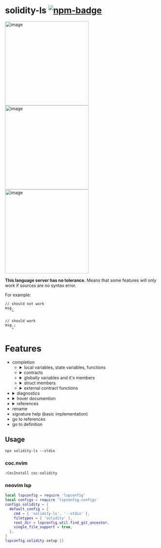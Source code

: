 [npm]: https://www.npmjs.com/package/solidity-ls
[npm-badge]: https://img.shields.io/npm/v/solidity-ls.svg

# solidity-ls [![npm-badge]][npm]

<img width="276" alt="image" src="https://user-images.githubusercontent.com/1709072/159026514-4d178c66-336c-46c3-b647-37d8ed048568.png"><img width="276" alt="image" src="https://user-images.githubusercontent.com/1709072/159026797-af4de669-49ff-4036-b6b0-0ea42a68a019.png"><img width="276" alt="image" src="https://user-images.githubusercontent.com/1709072/159030410-65a68fe6-bc77-45e2-aa8a-b305fbb01b17.png">

**This language server has no tolerance.**
Means that some features will only work if sources are no syntax error.

For example:

```solidity
// should not work
msg.
   ^

// should work
msg.;
   ^
```

# Features

- completion
  - <details>
      <summary>local variables, state variables, functions</summary>
      <img width="645" alt="image" src="https://user-images.githubusercontent.com/1709072/159023964-24d7459f-3dfd-4b5e-8b05-252cb1ea106c.png">
      <img width="645" alt="image" src="https://user-images.githubusercontent.com/1709072/159026179-88253d5f-3391-4165-99f3-0a8a303c7775.png">
    </details>
  - <details>
      <summary>contracts</summary>
      <img width="645" alt="image" src="https://user-images.githubusercontent.com/1709072/159024159-e8993183-c7e1-476a-ae87-91a0bf9b3c89.png">
    </details>
  - <details>
      <summary>globally variables and it's members</summary>
      <img width="645" alt="image" src="https://user-images.githubusercontent.com/1709072/159024903-c30c5dbc-b6d8-4c7f-8d04-18e61140a487.png">
      <img width="645" alt="image" src="https://user-images.githubusercontent.com/1709072/159025055-0ef5e754-761d-4d6b-8236-bce2bd55f9be.png">
    </details>
  - <details>
      <summary>struct members</summary>
      <img width="645" alt="image" src="https://user-images.githubusercontent.com/1709072/159025910-1044db6b-281a-4e86-8099-7dba3bc25e5f.png">
    </details>
  - <details>
      <summary>external contract functions</summary>
      <img width="645" alt="image" src="https://user-images.githubusercontent.com/1709072/159026514-4d178c66-336c-46c3-b647-37d8ed048568.png">
    </details>
- <details>
    <summary>diagnostics</summary>
    <img width="645" alt="image" src="https://user-images.githubusercontent.com/1709072/159026797-af4de669-49ff-4036-b6b0-0ea42a68a019.png">
    <img width="645" alt="image" src="https://user-images.githubusercontent.com/1709072/159026860-13649b4d-8e5a-447c-8c4d-09b18e8ec7d4.png">
  </details>
- <details>
    <summary>hover documention</summary>
    <img width="645" alt="image" src="https://user-images.githubusercontent.com/1709072/159030410-65a68fe6-bc77-45e2-aa8a-b305fbb01b17.png">
    <img width="679" alt="image" src="https://user-images.githubusercontent.com/1709072/159701108-0b31cc23-2c53-433b-88e5-825946c71574.png">
  </details>
- <details>
    <summary>references</summary>
    <img width="679" alt="image" src="https://user-images.githubusercontent.com/1709072/159701108-0b31cc23-2c53-433b-88e5-825946c71574.png">
  </details>
- rename
- signature help (basic implementation)
- go to references
- go to definition

## Usage

```
npx solidity-ls --stdio
```

### coc.nvim

```
:CocInstall coc-solidity
```

### neovim lsp

```lua
local lspconfig = require 'lspconfig'
local configs = require 'lspconfig.configs'
configs.solidity = {
  default_config = {
    cmd = { 'solidity-ls', '--stdio' },
    filetypes = { 'solidity' },
    root_dir = lspconfig.util.find_git_ancestor,
    single_file_support = true,
  },
}
lspconfig.solidity.setup {}
```
